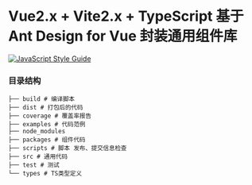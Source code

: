 # Vue2.x + Vite2.x + TypeScript 基于 Ant Design for Vue 封装通用组件库

[![JavaScript Style Guide](https://img.shields.io/badge/code_style-standard-brightgreen.svg)](https://standardjs.com)
### 目录结构
```
├── build # 编译脚本
├── dist # 打包后的代码
├── coverage # 覆盖率报告
├── examples # 代码范例
├── node_modules
├── packages # 组件代码
├── scripts # 脚本 发布、提交信息检查
├── src # 通⽤代码
├── test # 测试
└── types # TS类型定义
```
